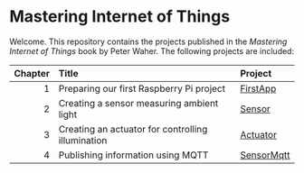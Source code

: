 Mastering Internet of Things
================================

Welcome. This repository contains the projects published in the *Mastering Internet of Things* book by Peter Waher. The following projects are included:

| Chapter | Title                                             | Project                  |
|--------:|:--------------------------------------------------|:-------------------------|
|       1 | Preparing our first Raspberry Pi project          | [FirstApp](FirstApp)     |
|       2 | Creating a sensor measuring ambient light         | [Sensor](Sensor)         |
|       3 | Creating an actuator for controlling illumination | [Actuator](Actuator)     |
|       4 | Publishing information using MQTT                 | [SensorMqtt](SensorMqtt) |